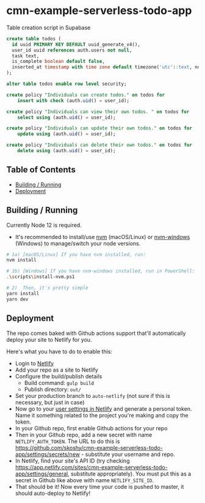 # cmn-example-serverless-todo-app

Table creation script in Supabase

```sql
create table todos (
  id uuid PRIMARY KEY DEFAULT uuid_generate_v4(),
  user_id uuid references auth.users not null,
  task text,
  is_complete boolean default false,
  inserted_at timestamp with time zone default timezone('utc'::text, now()) not null
);

alter table todos enable row level security;

create policy "Individuals can create todos." on todos for
    insert with check (auth.uid() = user_id);

create policy "Individuals can view their own todos. " on todos for
    select using (auth.uid() = user_id);

create policy "Individuals can update their own todos." on todos for
    update using (auth.uid() = user_id);

create policy "Individuals can delete their own todos." on todos for
    delete using (auth.uid() = user_id);
```

## Table of Contents

- [Building / Running](#build)
- [Deployment](#deployment)

<a name="build"></a>

## Building / Running

Currently Node 12 is required.

- It's recommended to install/use [nvm](https://github.com/nvm-sh/nvm) (macOS/Linux) or [nvm-windows](https://github.com/coreybutler/nvm-windows) (Windows) to manage/switch your node versions.

```bash
# 1a) [macOS/Linux] If you have nvm installed, run:
nvm install

# 1b) [Windows] If you have nvm-windows installed, run in PowerShell:
.\scripts\install-nvm.ps1

# 2)  Then, it's pretty simple
yarn install
yarn dev
```

<a name="#deployment"></a>

## Deployment

The repo comes baked with Github actions support that'll automatically deploy your site to Netlify for you.

Here's what you have to do to enable this:

- Login to [Netlify](https://netlify.com)
- Add your repo as a site to Netlify
- Configure the build/publish details
  - Build command: `gulp build`
  - Publish directory: `out/`
- Set your production branch to `auto-netlify` (not sure if this is necessary, but just in case)
- Now go to your [user settings in Netlify](https://app.netlify.com/user/applications) and generate a personal token. Name it something related to the project you're making and copy the token.
- In your Github repo, first enable Github actions for your repo
- Then in your Github repo, add a new secret with name `NETLIFY_AUTH_TOKEN`. The URL to do this is https://github.com/skoshy/cmn-example-serverless-todo-app/settings/secrets/new - substitute your username and repo.
- In Netlify, find your site's API ID (try checking https://app.netlify.com/sites/cmn-example-serverless-todo-app/settings/general, substitute appropriately). You must put this as a secret in Github like above with name `NETLIFY_SITE_ID`.
- That should be it! Now every time your code is pushed to master, it should auto-deploy to Netlify!
